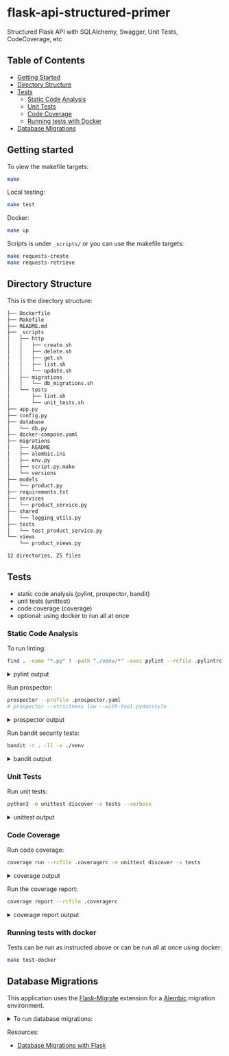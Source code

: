 # flask-api-structured-primer
Structured Flask API with SQLAlchemy, Swagger, Unit Tests, CodeCoverage, etc

## Table of Contents

- [Getting Started](#getting-started)
- [Directory Structure](#directory-structure)
- [Tests](#tests)
  - [Static Code Analysis](#static-code-analysis)
  - [Unit Tests](#unit-tests)
  - [Code Coverage](#code-coverage)
  - [Running tests with Docker](#running-tests-with-docker)
- [Database Migrations](#database-migrations)

## Getting started

To view the makefile targets:

```bash
make
```

Local testing:

```bash
make test
```

Docker:

```bash
make up
```

Scripts is under `_scripts/` or you can use the makefile targets:

```bash
make requests-create
make requests-retrieve
```

## Directory Structure

This is the directory structure:

```bash
├── Dockerfile
├── Makefile
├── README.md
├── _scripts
│   ├── http
│   │   ├── create.sh
│   │   ├── delete.sh
│   │   ├── get.sh
│   │   ├── list.sh
│   │   └── update.sh
│   ├── migrations
│   │   └── db_migrations.sh
│   └── tests
│       ├── lint.sh
│       └── unit_tests.sh
├── app.py
├── config.py
├── database
│   └── db.py
├── docker-compose.yaml
├── migrations
│   ├── README
│   ├── alembic.ini
│   ├── env.py
│   ├── script.py.mako
│   └── versions
├── models
│   └── product.py
├── requirements.txt
├── services
│   └── product_service.py
├── shared
│   └── logging_utils.py
├── tests
│   └── test_product_service.py
└── views
    └── product_views.py

12 directories, 25 files
```

## Tests

- static code analysis (pylint, prospector, bandit)
- unit tests (unittest)
- code coverage (coverage)
- optional: using docker to run all at once

### Static Code Analysis

To run linting:

```bash
find . -name "*.py" ! -path "./venv/*" -exec pylint --rcfile .pylintrc --verbose {} +
```

<details>
  <summary>pylint output</summary>

```bash
Using config file .pylintrc
************* Module shared.logging_utils
shared/logging_utils.py:58:17: C0303: Trailing whitespace (trailing-whitespace)
shared/logging_utils.py:48:4: C0103: Variable name "ch" doesn't conform to snake_case naming style (invalid-name)
************* Module views.product_views
views/product_views.py:68:4: C0103: Variable name "e" doesn't conform to snake_case naming style (invalid-name)
views/product_views.py:88:4: C0103: Variable name "e" doesn't conform to snake_case naming style (invalid-name)

-------------------------------------------------------------------
Your code has been rated at 9.86/10 (previous run: 10.00/10, -0.14)
```

When the issues has been fixed:

```bash
-------------------------------------------------------------------
Your code has been rated at 10.00/10 (previous run: 9.81/10, +0.19)
```
</details>

Run prospector:

```bash
prospector --profile .prospector.yaml
# prospector --strictness low --with-tool pydocstyle
```

<details>
  <summary>prospector output</summary>

```bash
Check Information
=================
         Started: 2023-11-19 16:07:29.863667
        Finished: 2023-11-19 16:07:44.618042
      Time Taken: 14.75 seconds
       Formatter: grouped
        Profiles: .prospector.yaml, doc_warnings, strictness_medium, strictness_high, strictness_veryhigh, no_member_warnings
      Strictness: from profile
  Libraries Used: flask
       Tools Run: dodgy, profile-validator, pycodestyle, pydocstyle, pyflakes, pylint
  Messages Found: 0
 External Config: pylint: /Users/ruan/personal/eng-python-fastapi-products/.pylintrc
```

When you have errors:

```bash
Messages
========

app.py
  Line: 12
    pydocstyle: D212 / Multi-line docstring summary should start at the first line
    pydocstyle: D407 / Missing dashed underline after section ('Parameters')
    pydocstyle: D406 / Section name should end with a newline ('Parameters', not 'Parameters:')
    pydocstyle: D417 / Missing argument descriptions in the docstring (argument(s) config_class are missing descriptions in 'create_app' docstring)
    pydocstyle: D413 / Missing blank line after last section ('Returns')
    pydocstyle: D407 / Missing dashed underline after section ('Returns')
    pydocstyle: D406 / Section name should end with a newline ('Returns', not 'Returns:')
```

</details>

Run bandit security tests:

```bash
bandit -r . -ll -x ./venv
```

<details>
  <summary>bandit output</summary>

```bash
[main]  INFO    profile include tests: None
[main]  INFO    profile exclude tests: None
[main]  INFO    cli include tests: None
[main]  INFO    cli exclude tests: None
[main]  INFO    running on Python 3.8.18
Run started:2023-11-18 17:10:55.851705

Test results:
        No issues identified.

Code scanned:
        Total lines of code: 430
        Total lines skipped (#nosec): 0

Run metrics:
        Total issues (by severity):
                Undefined: 0
                Low: 0
                Medium: 0
                High: 0
        Total issues (by confidence):
                Undefined: 0
                Low: 0
                Medium: 0
                High: 0
Files skipped (0):
```

</details>


### Unit Tests

Run unit tests:

```bash
python3 -m unittest discover -s tests --verbose
```

<details>
  <summary>unittest output</summary>

```bash
test_product_model (test_product_service.ProductModelTestCase)
Test the behavior of the Product model. ... ok
test_add_product_service (test_product_service.ProductServiceLayerTestCase)
Test the 'add_product' method of the ProductService class. ... ok
test_delete_product (test_product_service.ProductServiceTestCase)
Test the deletion of a product via the API. ... 2023-11-18 19:12:26,697 - views.product_views - INFO - creating a new product
2023-11-18 19:12:26,710 - views.product_views - INFO - product was deleted: product_id=1
ok
test_product_creation (test_product_service.ProductServiceTestCase)
Test the creation of a product via the API. ... 2023-11-18 19:12:26,720 - views.product_views - INFO - creating a new product
ok
test_product_retrieval (test_product_service.ProductServiceTestCase)
Test the retrieval of a product via the API. ... 2023-11-18 19:12:26,740 - views.product_views - INFO - retrieving details for product id=1
ok
test_update_product (test_product_service.ProductServiceTestCase)
Test the updating of a product via the API. ... 2023-11-18 19:12:26,750 - views.product_views - INFO - creating a new product
2023-11-18 19:12:26,759 - views.product_views - INFO - updating product details for product id=1
ok

----------------------------------------------------------------------
Ran 6 tests in 0.121s

OK
```

</details>


### Code Coverage

Run code coverage:

```bash
coverage run --rcfile .coveragerc -m unittest discover -s tests 
```

<details>
  <summary>coverage output</summary>

```bash
..2023-11-18 19:13:21,309 - views.product_views - INFO - creating a new product
2023-11-18 19:13:21,327 - views.product_views - INFO - product was deleted: product_id=1
.2023-11-18 19:13:21,344 - views.product_views - INFO - creating a new product
.2023-11-18 19:13:21,371 - views.product_views - INFO - retrieving details for product id=1
.2023-11-18 19:13:21,385 - views.product_views - INFO - creating a new product
2023-11-18 19:13:21,398 - views.product_views - INFO - updating product details for product id=1
.
----------------------------------------------------------------------
Ran 6 tests in 0.161s

OK
```

</details>

Run the coverage report:

```bash
coverage report --rcfile .coveragerc
```

<details>
  <summary>coverage report output</summary>

```bash
Name                            Stmts   Miss  Cover
---------------------------------------------------
app.py                             17      0   100%
config.py                           8      0   100%
database/db.py                      5      2    60%
models/product.py                  11      1    91%
services/product_service.py        35      3    91%
shared/logging_utils.py            19      1    95%
tests/test_product_service.py      85      1    99%
views/product_views.py             40      8    80%
---------------------------------------------------
TOTAL                             220     16    93%
```

</details>

### Running tests with docker

Tests can be run as instructed above or can be run all at once using docker:

```bash
make test-docker
```

## Database Migrations

This application uses the [Flask-Migrate](https://flask-migrate.readthedocs.io/en/latest/) extension for a [Alembic](https://alembic.sqlalchemy.org/en/latest/) migration environment.

<details>
  <summary>To run database migrations:</summary>

Setting the environment:

```bash
export FLASK_APP=app:create_app
export FLASK_ENV=development
```

Running the database migrations

```bash
flask db init
flask db migrate -m "Initial db migration"
flask db upgrade
```

The database versioning directory structure:

```bash
├── migrations
│   ├── README
│   ├── alembic.ini
│   ├── env.py
│   ├── script.py.mako
│   └── versions
├── models
│   └── product.py
```

</details>

Resources:
- [Database Migrations with Flask](https://code.likeagirl.io/database-migrations-in-python-with-flask-with-alembic-442d11eb14d3)
